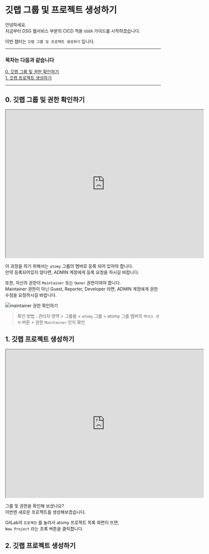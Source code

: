 # 깃랩 그룹 및 프로젝트 생성하기

안녕하세요.  
지금부터 DSG 웹서비스 부문의 CICD 적용 `USER` 가이드를 시작하겠습니다.  

이번 챕터는 `깃랩 그룹 및 프로젝트 생성하기` 입니다.  

---
### 목차는 다음과 같습니다

[0. 깃랩 그룹 및 권한 확인하기](#0-깃랩-그룹-및-권한-확인하기)   
[1. 깃랩 프로젝트 생성하기](#1-깃랩-프로젝트-생성하기)

---
## 0. 깃랩 그룹 및 권한 확인하기
<iframe src="https://drive.google.com/file/d/11nHGwZBb7bk_zka9y5uKo6Vm2sFR0ObR/preview" width="640" height="480"></iframe>   

이 과정을 하기 위해서는 `atomy` 그룹의 멤버로 등록 되어 있어야 합니다.  
만약 등록되어있지 않다면, ADMIN 계정에게 등록 요청을 하시길 바랍니다.   

또한, 자신의 권한이 `Maintainer` 또는 `Owner` 권한이여야 합니다.  
Maintainer 권한이 아닌 Guest, Reporter, Developer 라면, ADMIN 계정에게 권한 수정을 요청하시길 바랍니다. 

![maintainer 권한 확인하기](https://user-images.githubusercontent.com/54167990/64935965-a19eb800-d88e-11e9-9d36-7c93d64352a3.PNG)

> 확인 방법 : 관리자 영역 > 그룹들 > `atomy` 그룹 > atomy 그룹 멤버의 `액서스 관리` 버튼 > 권한 `Maintainer` 인지 확인

## 1. 깃랩 프로젝트 생성하기
<iframe src="https://drive.google.com/file/d/1AJWmm7rftx_DpdMtSRV32ReIMWbZ8p4W/preview" width="640" height="480"></iframe>    

그룹 및 권한을 확인해 보셨나요?    
이번엔 새로운 프로젝트를 생성해보겠습니다.

GitLab의 `프로젝트` 를 눌러서 atomy 프로젝트 목록 화면이 뜨면,    
`New Project` 라는 초록 버튼을 클릭합니다. 

## 2. 깃랩 프로젝트 생성하기

